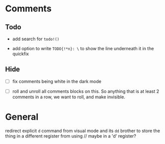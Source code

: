 # Comments
## Todo
- add search for `todo!()`

- add option to write `TODO{!*n}: \` to show the line underneath it in the quickfix

## Hide
- [ ] fix comments being white in the dark mode

- [ ] roll and unroll all comments blocks on this. So anything that is at least 2 comments in a row, we want to roll, and make invisible.

# General
redirect explicit `d` command from visual mode and its `dd` brother  to store the thing in a different register from using <BS>
// maybe in a 'd' register?
